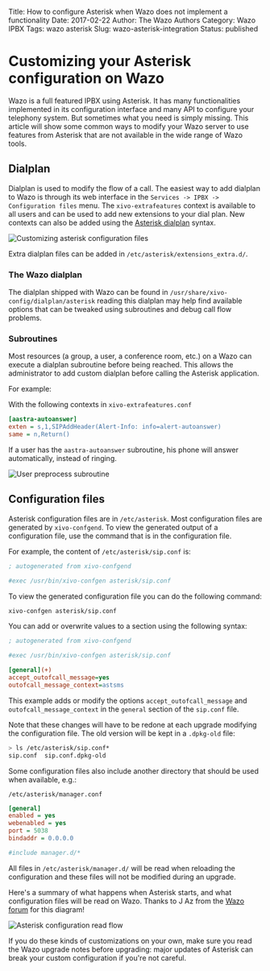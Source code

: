 Title: How to configure Asterisk when Wazo does not implement a functionality
Date: 2017-02-22
Author: The Wazo Authors
Category: Wazo IPBX
Tags: wazo asterisk
Slug: wazo-asterisk-integration
Status: published

# Customizing your Asterisk configuration on Wazo

Wazo is a full featured IPBX using Asterisk. It has many functionalities implemented
in its configuration interface and many API to configure your telephony system. But
sometimes what you need is simply missing. This article will show some common ways to
modify your Wazo server to use features from Asterisk that are not available in the
wide range of Wazo tools.


## Dialplan

Dialplan is used to modify the flow of a call. The easiest way to add dialplan to
Wazo is through its web interface in the `Services -> IPBX -> Configuration files`
menu. The `xivo-extrafeatures` context is available to all users and can be used
to add new extensions to your dial plan. New contexts can also be added using the
[Asterisk dialplan](http://the-asterisk-book.com/1.6/dialplan-grundlagen.html)
syntax.

![Customizing asterisk configuration files](/images/blog/wazo-asterisk-integration/xivo-extrafeatures.png)

Extra dialplan files can be added in `/etc/asterisk/extensions_extra.d/`.


### The Wazo dialplan

The dialplan shipped with Wazo can be found in `/usr/share/xivo-config/dialplan/asterisk`
reading this dialplan may help find available options that can be tweaked using
subroutines and debug call flow problems.


### Subroutines

Most resources (a group, a user, a conference room, etc.) on a Wazo can execute
a dialplan subroutine before being reached. This allows the administrator to add
custom dialplan before calling the Asterisk application.

For example:

With the following contexts in `xivo-extrafeatures.conf`

```ini
[aastra-autoanswer]
exten = s,1,SIPAddHeader(Alert-Info: info=alert-autoanswer)
same = n,Return()
```

If a user has the `aastra-autoanswer` subroutine, his phone will answer
automatically, instead of ringing.

![User preprocess subroutine](/images/blog/wazo-asterisk-integration/subroutine.png)


## Configuration files

Asterisk configuration files are in `/etc/asterisk`. Most configuration files are
generated by `xivo-confgend`. To view the generated output of a configuration file,
use the command that is in the configuration file.

For example, the content of `/etc/asterisk/sip.conf` is:

```ini
; autogenerated from xivo-confgend

#exec /usr/bin/xivo-confgen asterisk/sip.conf
```

To view the generated configuration file you can do the following command:

```sh
xivo-confgen asterisk/sip.conf
```

You can add or overwrite values to a section using the following syntax:

```ini
; autogenerated from xivo-confgend

#exec /usr/bin/xivo-confgen asterisk/sip.conf

[general](+)
accept_outofcall_message=yes
outofcall_message_context=astsms
```

This example adds or modify the options `accept_outofcall_message` and
`outofcall_message_context` in the `general` section of the `sip.conf` file.

Note that these changes will have to be redone at each upgrade modifying the
configuration file. The old version will be kept in a `.dpkg-old` file:

```sh
> ls /etc/asterisk/sip.conf*
sip.conf  sip.conf.dpkg-old
```

Some configuration files also include another directory that should be used
when available, e.g.:

`/etc/asterisk/manager.conf`

```ini
[general]
enabled = yes
webenabled = yes
port = 5038
bindaddr = 0.0.0.0

#include manager.d/*
```

All files in `/etc/asterisk/manager.d/` will be read when reloading the
configuration and these files will not be modified during an upgrade.

Here's a summary of what happens when Asterisk starts, and what configuration
files will be read on Wazo. Thanks to J Az from the
[Wazo forum](http://projects.wazo.community/projects/xivo/boards) for this
diagram!

![Asterisk configuration read flow](/images/blog/wazo-asterisk-integration/asterisk-read-config.svg)

If you do these kinds of customizations on your own, make sure you read the Wazo
upgrade notes before upgrading: major updates of Asterisk can break your custom
configuration if you're not careful.
